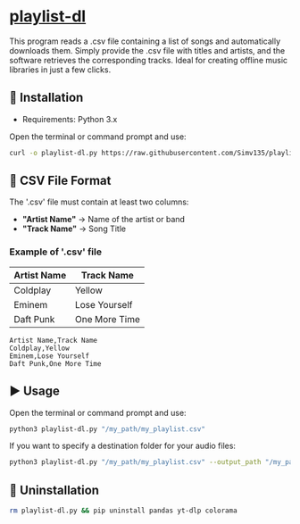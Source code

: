 # [playlist-dl](https://raw.githubusercontent.com/Simv135/playlist-dl/refs/heads/main/playlist-dl.py)
This program reads a .csv file containing a list of songs and automatically downloads them. Simply provide the .csv file with titles and artists, and the software retrieves the corresponding tracks. Ideal for creating offline music libraries in just a few clicks.

## 📌 Installation
- Requirements: Python 3.x

Open the terminal or command prompt and use:
```bash
curl -o playlist-dl.py https://raw.githubusercontent.com/Simv135/playlist-dl/refs/heads/main/playlist-dl.py
```

## 📄 CSV File Format
The '.csv' file must contain at least two columns:
- **"Artist Name"** → Name of the artist or band
- **"Track Name"** → Song Title

### Example of '.csv' file

| Artist Name  | Track Name |
| ------------- | ------------- |
| Coldplay  | Yellow  |
| Eminem  | Lose Yourself  |
| Daft Punk  | One More Time  |

```csv
Artist Name,Track Name
Coldplay,Yellow
Eminem,Lose Yourself
Daft Punk,One More Time
```

## ▶️ Usage
Open the terminal or command prompt and use:
```bash
python3 playlist-dl.py "/my_path/my_playlist.csv"
```

If you want to specify a destination folder for your audio files:
```bash
python3 playlist-dl.py "/my_path/my_playlist.csv" --output_path "/my_path/Music"
```

## 🚨 Uninstallation
```bash
rm playlist-dl.py && pip uninstall pandas yt-dlp colorama
```
